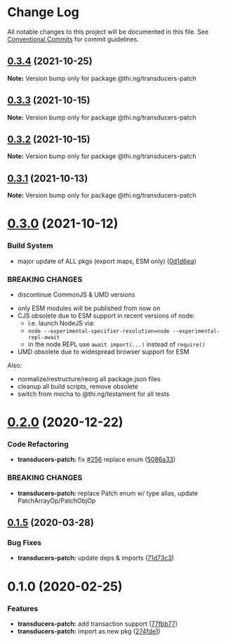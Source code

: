 # Change Log

All notable changes to this project will be documented in this file.
See [Conventional Commits](https://conventionalcommits.org) for commit guidelines.

## [0.3.4](https://github.com/thi-ng/umbrella/compare/@thi.ng/transducers-patch@0.3.3...@thi.ng/transducers-patch@0.3.4) (2021-10-25)

**Note:** Version bump only for package @thi.ng/transducers-patch





## [0.3.3](https://github.com/thi-ng/umbrella/compare/@thi.ng/transducers-patch@0.3.2...@thi.ng/transducers-patch@0.3.3) (2021-10-15)

**Note:** Version bump only for package @thi.ng/transducers-patch





## [0.3.2](https://github.com/thi-ng/umbrella/compare/@thi.ng/transducers-patch@0.3.1...@thi.ng/transducers-patch@0.3.2) (2021-10-15)

**Note:** Version bump only for package @thi.ng/transducers-patch





## [0.3.1](https://github.com/thi-ng/umbrella/compare/@thi.ng/transducers-patch@0.3.0...@thi.ng/transducers-patch@0.3.1) (2021-10-13)

**Note:** Version bump only for package @thi.ng/transducers-patch





# [0.3.0](https://github.com/thi-ng/umbrella/compare/@thi.ng/transducers-patch@0.2.30...@thi.ng/transducers-patch@0.3.0) (2021-10-12)


### Build System

* major update of ALL pkgs (export maps, ESM only) ([0d1d6ea](https://github.com/thi-ng/umbrella/commit/0d1d6ea9fab2a645d6c5f2bf2591459b939c09b6))


### BREAKING CHANGES

* discontinue CommonJS & UMD versions

- only ESM modules will be published from now on
- CJS obsolete due to ESM support in recent versions of node:
  - i.e. launch NodeJS via:
  - `node --experimental-specifier-resolution=node --experimental-repl-await`
  - in the node REPL use `await import(...)` instead of `require()`
- UMD obsolete due to widespread browser support for ESM

Also:
- normalize/restructure/reorg all package.json files
- cleanup all build scripts, remove obsolete
- switch from mocha to @thi.ng/testament for all tests






#  [0.2.0](https://github.com/thi-ng/umbrella/compare/@thi.ng/transducers-patch@0.1.33...@thi.ng/transducers-patch@0.2.0) (2020-12-22) 

###  Code Refactoring 

- **transducers-patch:** fix [#256](https://github.com/thi-ng/umbrella/issues/256) replace enum ([5086a33](https://github.com/thi-ng/umbrella/commit/5086a330698992fc65ce2e774fc495e0d2e3e58a)) 

###  BREAKING CHANGES 

- **transducers-patch:** replace Patch enum w/ type alias, update PatchArrayOp/PatchObjOp 

##  [0.1.5](https://github.com/thi-ng/umbrella/compare/@thi.ng/transducers-patch@0.1.4...@thi.ng/transducers-patch@0.1.5) (2020-03-28) 

###  Bug Fixes 

- **transducers-patch:** update deps & imports ([71d73c3](https://github.com/thi-ng/umbrella/commit/71d73c3acc41d6cf2c5a4a91432bc85afa38980b)) 

#  0.1.0 (2020-02-25) 

###  Features 

- **transducers-patch:** add transaction support ([77fbb77](https://github.com/thi-ng/umbrella/commit/77fbb774083c38e660644d7ee54b517e2521c3b5)) 
- **transducers-patch:** import as new pkg ([274fde1](https://github.com/thi-ng/umbrella/commit/274fde1721d478d70d90c720a819361fbc8af836))
